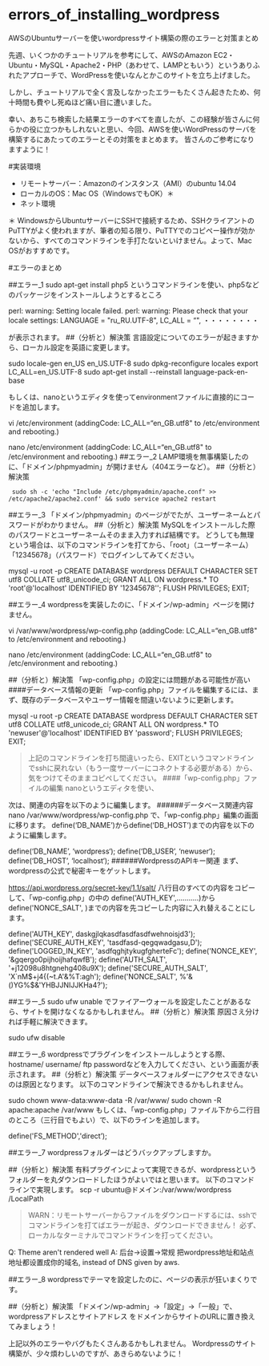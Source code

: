# errors_of_installing_wordpress
AWSのUbuntuサーバーを使いwordpressサイト構築の際のエラーと対策まとめ


先週、いくつかのチュートリアルを参考にして、AWSのAmazon EC2・Ubuntu・MySQL・Apache2・PHP（あわせて、LAMPともいう）というありふれたアプローチで、WordPressを使いなんとかこのサイトを立ち上げました。

しかし、チュートリアルで全く言及しなかったエラーもたくさん起きたため、何十時間も費やし死ぬほど痛い目に遭いました。

幸い、あちこち検索した結果エラーのすべてを直したが、この経験が皆さんに何らかの役に立つかもしれないと思い、今回、AWSを使いWordPressのサーバを構築するにあたってのエラーとその対策をまとめます。
皆さんのご参考になりますように！

#実装環境
* リモートサーバー：Amazonのインスタンス（AMI）のubuntu 14.04
* ローカルのOS：Mac OS（WindowsでもOK）＊
* ネット環境

＊ WindowsからUbuntuサーバーにSSHで接続するため、SSHクライアントのPuTTYがよく使われますが、筆者の知る限り、PuTTYでのコピペー操作が効かないから、すべてのコマンドラインを手打たないといけません。よって、Mac OSがおすすめです。

#エラーのまとめ

##エラー_1
  sudo apt-get install php5
というコマンドラインを使い、php5などのパッケージをインストールしようとするところ

  perl: warning: Setting locale failed.
  perl: warning: Please check that your locale settings:
     LANGUAGE = "ru_RU.UTF-8",
     LC_ALL = “",
      ・・・・・・・・

が表示されます。
##（分析と）解決策
言語設定についてのエラーが起きますから、ローカル設定を英語に変更します。

  sudo locale-gen en_US en_US.UTF-8
  sudo dpkg-reconfigure locales
  export LC_ALL=en_US.UTF-8
  sudo apt-get install --reinstall language-pack-en-base

もしくは、nanoというエディタを使ってenvironmentファイルに直接的にコードを追加します。

  vi /etc/environment
   (addingCode:   LC_ALL=“en_GB.utf8"   to /etc/environment and
  rebooting.)

  nano /etc/environment
  (addingCode:   LC_ALL=“en_GB.utf8"   to /etc/environment and    rebooting.)
##エラー_2
LAMP環境を無事構築したのに、「ドメイン/phpmyadmin」が開けません（404エラーなど）。
##（分析と）解決策

     sudo sh -c 'echo "Include /etc/phpmyadmin/apache.conf" >> /etc/apache2/apache2.conf' && sudo service apache2 restart


##エラー_3
「ドメイン/phpmyadmin」のページがでたが、ユーザーネームとパスワードがわかりません。
##（分析と）解決策
MySQLをインストールした際のパスワードとユーザーネームそのまま入力すれば結構です。
どうしても無理という場合は、以下のコマンドラインを打てから、「root」（ユーザーネーム）「12345678」（パスワード）でログインしてみてください。

  mysql -u root -p
  CREATE DATABASE wordpress DEFAULT CHARACTER SET utf8 COLLATE utf8_unicode_ci;
  GRANT ALL ON wordpress.* TO 'root'@'localhost' IDENTIFIED BY '12345678'';
  FLUSH PRIVILEGES;
  EXIT;

##エラー_4
wordpressを実装したのに、「ドメイン/wp-admin」ページを開けません。



  vi /var/www/wordpress/wp-config.php
   (addingCode:   LC_ALL=“en_GB.utf8"   to /etc/environment and
  rebooting.)

  nano /etc/environment
  (addingCode:   LC_ALL=“en_GB.utf8"   to /etc/environment and    rebooting.)

##（分析と）解決策
「wp-config.php」の設定には問題がある可能性が高い
####データベース情報の更新
「wp-config.php」ファイルを編集するには、まず、既存のデータベースやユーザー情報を間違いないように更新します。

  mysql -u root -p
  CREATE DATABASE wordpress DEFAULT CHARACTER SET utf8 COLLATE utf8_unicode_ci;
  GRANT ALL ON wordpress.* TO 'newuser'@'localhost' IDENTIFIED BY 'password';
  FLUSH PRIVILEGES;
  EXIT;
> 上記のコマンドラインを打ち間違いったら、EXITというコマンドラインでsshに戻れない（もう一度サーバーにコネクトする必要がある）から、気をつけてそのままコピペしてください。
####「wp-config.php」ファイルの編集
nanoというエディタを使い、


次は、関連の内容を以下のように編集します。
######データベース関連内容
    nano /var/www/wordpress/wp-config.php
で、「wp-config.php」編集の画面に移ります。
define(‘DB_NAME’)からdefine(‘DB_HOST’)までの内容を以下のように編集します。

  define(‘DB_NAME’, ‘wordpress‘);
  define(‘DB_USER’, ‘newuser‘);
  define(‘DB_HOST’, ‘localhost‘);
######WordpressのAPIキー関連
まず、wordpressの公式で秘密キーをゲットします。

https://api.wordpress.org/secret-key/1.1/salt/
八行目のすべての内容をコピーして、「wp-config.php」の中の
define('AUTH_KEY',...........)からdefine('NONCE_SALT', )までの内容を先コピーした内容に入れ替えることにします。

  define('AUTH_KEY', daskgjlqkasdfasdfasdfwehnoisjd3');
  define('SECURE_AUTH_KEY',  'tasdfasd-qegqwadgasu,D');
  define('LOGGED_IN_KEY',    'asdfqghjtykugfgherteFc');
  define('NONCE_KEY',        '&gqergo0pijhoijhafqwfB');
  define('AUTH_SALT',        '+j12098u8htgnehg408u9X');
  define('SECURE_AUTH_SALT', 'X`nM$+j4{(~t.A'&%T:agh');
  define('NONCE_SALT',     %'&()YG%$&'YHBJJNIJJKHa4?');


##エラー_5
sudo ufw unable
でファイアーウォールを設定したことがあるなら、サイトを開けなくなるかもしれません。
##（分析と）解決策
原因さえ分ければ手軽に解決できます。

  sudo ufw disable

##エラー_6
wordpressでプラグインをインストールしようとする際、hostname/ username/ ftp passwordなどを入力してください、という画面が表示されます。
##（分析と）解決策
データベースフォルダーにアクセスできないのは原因となります。
以下のコマンドラインで解決できるかもしれません。

  sudo chown www-data:www-data -R /var/www/
  sudo chown -R apache:apache /var/www
もしくは、「wp-config.php」ファイル下から二行目のところ（三行目でもよい）で、以下のラインを追加します。

  define('FS_METHOD','direct’);

##エラー_7
wordpressフォルダーはどうバックアップしますか。

##（分析と）解決策
有料プラグインによって実現できるが、wordpressというフォルダーを丸ダウンロードしたほうがよいではと思います。
以下のコマンドラインで実現します。
scp -r ubuntu@ドメイン:/var/www/wordpress /LocalPath
> WARN：リモートサーバーからファイルをダウンロードするには、sshでコマンドラインを打てばエラーが起き、ダウンロードできません！
必ず、ローカルなターミナルでコマンドラインを打ってください。


Q: Theme aren't rendered well
A: 后台->设置->常规
把wordpress地址和站点地址都设置成你的域名, instead of DNS given by aws.

##エラー_8
wordpressでテーマを設定したのに、ページの表示が狂いまくりです。

##（分析と）解決策
「ドメイン/wp-admin」→「設定」→「一般」で、wordpressアドレスとサイトアドレス をドメインからサイトのURLに置き換えてみましょう！

上記以外のエラーやバグもたくさんあるかもしれません。
Wordpressのサイト構築が、少々煩わしいのですが、あきらめないように！

